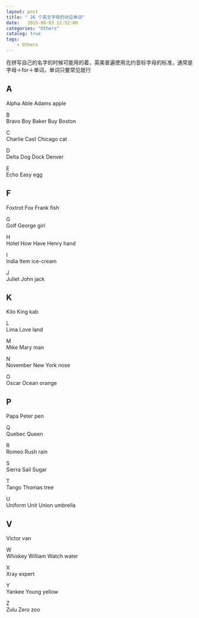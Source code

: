 ```yaml
---
layout: post
title: " 26 个英文字母的对应单词"
date:   2015-06-03 12:52:00 
categories: "Others"
catalog: true
tags: 
    - Others
---
```




在拼写自己的名字的时候可能用的着，英美普遍使用北约音标字母的标准，通常是字母＋for＋单词，单词只要常见就行   

## A

Alpha&nbsp;Able&nbsp;Adams&nbsp;apple   

B   
Bravo&nbsp;Boy&nbsp;Baker&nbsp;Buy&nbsp;Boston   

C   
Charlie&nbsp;Cast&nbsp;Chicago&nbsp;cat   

D   
Delta&nbsp;Dog&nbsp;Dock&nbsp;Denver   

E   
Echo&nbsp;Easy&nbsp;egg    

## F

Foxtrot&nbsp;Fox&nbsp;Frank&nbsp;fish    

G   
Golf&nbsp;George&nbsp;girl   

H   
Hotel&nbsp;How&nbsp;Have&nbsp;Henry&nbsp;hand   

I   
India&nbsp;Item&nbsp;ice-cream   

J   
Juliet&nbsp;John&nbsp;jack    

## K

Kilo&nbsp;King&nbsp;kab   

L   
Lima&nbsp;Love&nbsp;land    

M   
Mike&nbsp;Mary&nbsp;man    

N   
November&nbsp;New York&nbsp;nose    

O   
Oscar&nbsp;Ocean&nbsp;orange    

## P

Papa&nbsp;Peter&nbsp;pen    

Q   
Quebec&nbsp;Queen&nbsp;   

R   
Romeo&nbsp;Rush&nbsp;rain    

S   
Sierra&nbsp;Sail&nbsp;Sugar   

T   
Tango&nbsp;Thomas&nbsp;tree    

U   
Uniform&nbsp;Unit&nbsp;Union&nbsp;umbrella    

## V

Victor&nbsp;van    

W   
Whiskey&nbsp;William&nbsp;Watch&nbsp;water   

X   
Xray&nbsp;expert   

Y   
Yankee&nbsp;Young&nbsp;yellow    

Z   
Zulu&nbsp;Zero&nbsp;zoo
